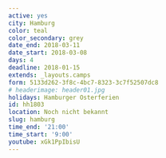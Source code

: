 ```yaml
---
active: yes
city: Hamburg
color: teal
color_secondary: grey
date_end: 2018-03-11
date_start: 2018-03-08
days: 4
deadline: 2018-01-15
extends: _layouts.camps
form: 5133d262-3f8c-4bc7-8323-3c7f52507dc8
# headerimage: header01.jpg
holidays: Hamburger Osterferien
id: hh1803
location: Noch nicht bekannt
slug: hamburg
time_end: '21:00'
time_start: '9:00'
youtube: xGk1PpIbisU
---
```

